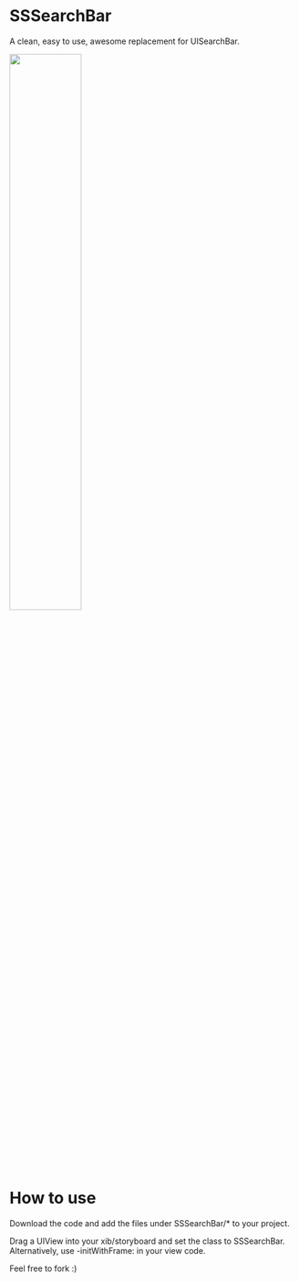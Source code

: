 SSSearchBar
===========

A clean, easy to use, awesome replacement for UISearchBar.

<img src="https://dl.dropboxusercontent.com/u/26632507/git/SSSearchBar-Image.png" width="50%" height="50%"/>

How to use
===========

Download the code and add the files under SSSearchBar/* to your project.

Drag a UIView into your xib/storyboard and set the class to SSSearchBar. Alternatively, use -initWithFrame: in your view code.

Feel free to fork :)
